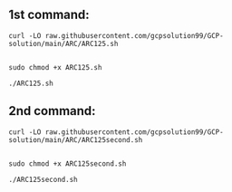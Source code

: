 ## 1st command:

```
curl -LO raw.githubusercontent.com/gcpsolution99/GCP-solution/main/ARC/ARC125.sh


sudo chmod +x ARC125.sh

./ARC125.sh
```
## 2nd command:
```
curl -LO raw.githubusercontent.com/gcpsolution99/GCP-solution/main/ARC/ARC125second.sh


sudo chmod +x ARC125second.sh

./ARC125second.sh
```
